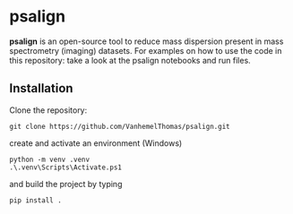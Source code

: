 # psalign
**psalign** is an open-source tool to reduce mass dispersion present in mass spectrometry (imaging) datasets. For examples on how to use the code in this repository: take a look at the psalign notebooks and run files.

## Installation
Clone the repository:
```
git clone https://github.com/VanhemelThomas/psalign.git
```
create and activate an environment (Windows)
```
python -m venv .venv
.\.venv\Scripts\Activate.ps1
```
and build the project by typing
```
pip install .
```

